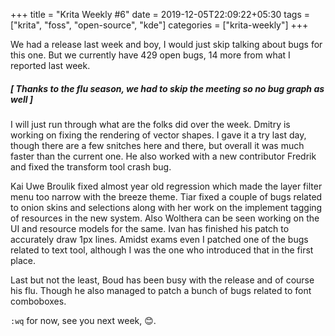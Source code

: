 +++
title = "Krita Weekly #6"
date = 2019-12-05T22:09:22+05:30
tags = ["krita", "foss", "open-source", "kde"]
categories = ["krita-weekly"]
+++

We had a release last week and boy, I would just skip talking about bugs for this one. But we currently have 429 open bugs, 14 more from what I reported last week.

##### [ Thanks to the flu season, we had to skip the meeting so no bug graph as well ]

I will just run through what are the folks did over the week. Dmitry is working on fixing the rendering of vector shapes. I gave it a try last day, though there are a few snitches here and there, but overall it was much faster than the current one. He also worked with a new contributor Fredrik and fixed the transform tool crash bug.

Kai Uwe Broulik fixed almost year old regression which made the layer filter menu too narrow with the breeze theme. Tiar fixed a couple of bugs related to onion skins and selections along with her work on the implement tagging of resources in the new system. Also Wolthera can be seen working on the UI and resource models for the same. Ivan has finished his patch to accurately draw 1px lines. Amidst exams even I patched one of the bugs related to text tool, although I was the one who introduced that in the first place.

Last but not the least, Boud has been busy with the release and of course his flu. Though he also managed to patch a bunch of bugs related to font comboboxes. 

`:wq` for now, see you next week, 😊.
